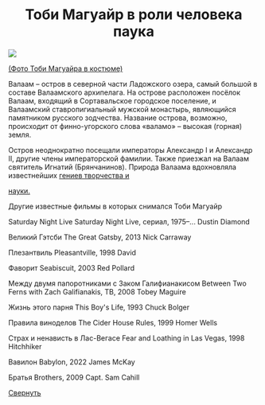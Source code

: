 <html>
<head>
<link rel="stylesheet" href="valam.css">
  <script type="text/javascript" src="sks.js"></script>
</head>
<body>

<h1 align="center">Тоби Магуайр в роли человека паука</h1>
<div class='picture'>
<img src="images/valaam.jpg">
<p> <a href="https://www.kinopoisk.ru/name/10095/">(Фото Тоби Магуайра в костюме)</a></p>
</div>

<p>Валаам&nbsp;&ndash; остров в северной части Ладожского озера, самый большой в составе
Валаамского архипелага. На острове расположен посёлок Валаам,
входящий в Сортавальское городское поселение, и Валаамский
ставропигиальный мужской монастырь, являющийся памятником русского зодчества.
Название острова, возможно, происходит от финно-угорского
слова &laquo;валамо&raquo;&nbsp;&ndash; высокая (горная) земля.</p>

<p>Остров неоднократно посещали императоры Александр I и
Александр II, другие члены императорской фамилии. Также приезжал на
Валаам святитель Игнатий (Брянчанинов). Природа Валаама
вдохновляла известнейших <a href="#" OnClick="show('details');return false;">гениев творчества и 

науки.</a></p>
<div id="details" class="hidden">
<p>Другие известные фильмы в которых снимался Тоби Магуайр</p>
<div class='inpicture'>
<p> Saturday Night Live
Saturday Night Live, сериал, 1975–...
Dustin Diamond

<p>Великий Гэтсби
The Great Gatsby, 2013
Nick Carraway

<p>Плезантвиль
Pleasantville, 1998
David

<p>Фаворит
Seabiscuit, 2003
Red Pollard

<p>Между двумя папоротниками с Заком Галифианакисом
Between Two Ferns with Zach Galifianakis, ТВ, 2008
Tobey Maguire

<p>Жизнь этого парня
This Boy's Life, 1993
Chuck Bolger

<p>Правила виноделов
The Cider House Rules, 1999
Homer Wells

<p>Страх и ненависть в Лас-Вегасе
Fear and Loathing in Las Vegas, 1998
Hitchhiker

<p>Вавилон
Babylon, 2022
James McKay

<p>Братья
Brothers, 2009
Capt. Sam Cahill
</p>
</div>
<a href="#" OnClick="sver('details');return false;">Свернуть</a></div>





</body>
</html>

